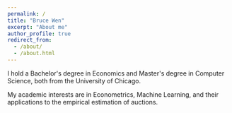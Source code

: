```yaml
---
permalink: /
title: "Bruce Wen"
excerpt: "About me"
author_profile: true
redirect_from: 
  - /about/
  - /about.html
---
```


I hold a Bachelor's degree in Economics and Master's degree in Computer Science, both from the University of Chicago.

My academic interests are in Econometrics, Machine Learning, and their applications to the empirical estimation of auctions.
